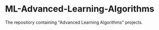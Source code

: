 # ML-Advanced-Learning-Algorithms
The repository containing "Advanced Learning Algorithms" projects.
